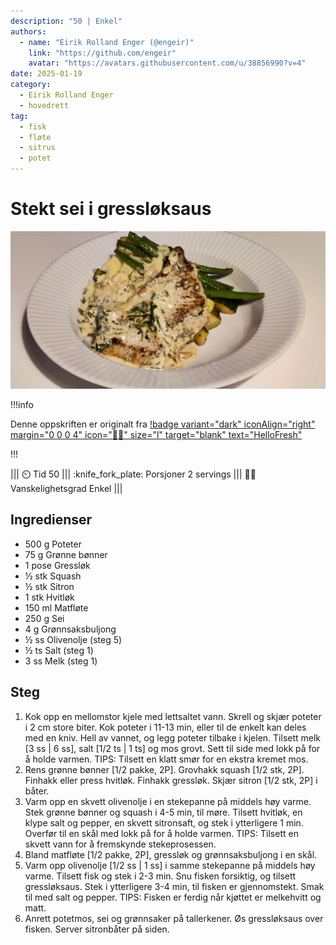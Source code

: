 ```yaml
---
description: "50 | Enkel"
authors:
  - name: "Eirik Rolland Enger (@engeir)"
    link: "https://github.com/engeir"
    avatar: "https://avatars.githubusercontent.com/u/38856990?v=4"
date: 2025-01-19
category:
  - Eirik Rolland Enger
  - hovedrett
tag:
  - fisk
  - fløte
  - sitrus
  - potet
---
```


# Stekt sei i gressløksaus

![](/static/stekt-sei-i-gressloksaus/stekt-sei-i-gressloksaus.webp)

!!!info

Denne oppskriften er originalt fra
[!badge variant="dark" iconAlign="right" margin="0 0 0 4" icon=":cook:" size="l" target="blank" text="HelloFresh"](https://www.hellofresh.no/recipes/stekt-sei-i-gressloksaus-64b4e92c66be97d461e9293e)

!!!

<!-- dprint-ignore-start -->
||| :timer_clock: Tid
50
||| :knife_fork_plate: Porsjoner
2 servings
||| :cook: Vanskelighetsgrad
Enkel
|||
<!-- dprint-ignore-end -->

## Ingredienser

- 500 g Poteter
- 75 g Grønne bønner
- 1 pose Gressløk
- ½ stk Squash
- ½ stk Sitron
- 1 stk Hvitløk
- 150 ml Matfløte
- 250 g Sei
- 4 g Grønnsaksbuljong
- ½ ss Olivenolje (steg 5)
- ½ ts Salt (steg 1)
- 3 ss Melk (steg 1)

## Steg

1. Kok opp en mellomstor kjele med lettsaltet vann. Skrell og skjær poteter i 2 cm store
   biter. Kok poteter i 11-13 min, eller til de enkelt kan deles med en kniv. Hell av
   vannet, og legg poteter tilbake i kjelen. Tilsett melk [3 ss | 6 ss], salt [1/2 ts |
   1 ts] og mos grovt. Sett til side med lokk på for å holde varmen. TIPS: Tilsett en
   klatt smør for en ekstra kremet mos.
2. Rens grønne bønner [1/2 pakke, 2P]. Grovhakk squash [1/2 stk, 2P]. Finhakk eller
   press hvitløk. Finhakk gressløk. Skjær sitron [1/2 stk, 2P] i båter.
3. Varm opp en skvett olivenolje i en stekepanne på middels høy varme. Stek grønne
   bønner og squash i 4-5 min, til møre. Tilsett hvitløk, en klype salt og pepper, en
   skvett sitronsaft, og stek i ytterligere 1 min. Overfør til en skål med lokk på for å
   holde varmen. TIPS: Tilsett en skvett vann for å fremskynde stekeprosessen.
4. Bland matfløte [1/2 pakke, 2P], gressløk og grønnsaksbuljong i en skål.
5. Varm opp olivenolje [1/2 ss | 1 ss] i samme stekepanne på middels høy varme. Tilsett
   fisk og stek i 2-3 min. Snu fisken forsiktig, og tilsett gressløksaus. Stek i
   ytterligere 3-4 min, til fisken er gjennomstekt. Smak til med salt og pepper. TIPS:
   Fisken er ferdig når kjøttet er melkehvitt og matt.
6. Anrett potetmos, sei og grønnsaker på tallerkener. Øs gressløksaus over fisken.
   Server sitronbåter på siden.

<script type="application/ld+json">
{
  "author": {
    "@type": "Person",
    "name": "HelloFresh",
    "url": "https://www.hellofresh.no/recipes/stekt-torsk-i-gressloksaus-628b5951890fcc7432e454b2"
  },
  "description": "Denne ukens fiskerett byr på mange herlige ingredienser. Vi lager en vidunderlig kremet gressløksaus med fløte, gressløk og buljong. Seien får lov til å putre i den smakfulle sausen, til den får perfekt konsistens. Hvitløksstekte grønne bønner og squash og potetmos passer perfekt til den fyldige gressløksausen.",
  "image": "https://img.hellofresh.com/f_auto,fl_lossy,h_640,q_auto,w_1200/hellofresh_s3/image/HF210610_R10_W30_SE_C12344192-1_KB_Main_low-267c21ee.jpg",
  "keywords": [
    "Under 650 kcal",
    "Hvetefri",
    "Proteinrik"
  ],
  "site_name": "HelloFresh",
  "@context": "https://schema.org",
  "@type": "Recipe",
  "recipeCategory": "",
  "cookTime": 25,
  "recipeCuisine": "Skandinavisk",
  "publisher": {
    "@type": "Organization",
    "name": "hellofresh.com"
  },
  "recipeIngredient": [
    "500 g Poteter",
    "75 g Grønne bønner",
    "1 pose Gressløk",
    "½ stk Squash",
    "½ stk Sitron",
    "1 stk Hvitløk",
    "150 ml Matfløte",
    "250 g Sei",
    "4 g Grønnsaksbuljong",
    "½ ss Olivenolje (steg 5)",
    "½ ts Salt (steg 1)",
    "3 ss Melk (steg 1)"
  ],
  "recipeInstructions": [
    {
      "@type": "HowToStep",
      "text": "Kok opp en mellomstor kjele med lettsaltet vann. Skrell og skjær poteter i 2 cm store biter. Kok poteter i 11-13 min, eller til de enkelt kan deles med en kniv. Hell av vannet, og legg poteter tilbake i kjelen. Tilsett melk [3 ss | 6 ss], salt [1/2 ts | 1 ts] og mos grovt. Sett til side med lokk på for å holde varmen. TIPS: Tilsett en klatt smør for en ekstra kremet mos."
    },
    {
      "@type": "HowToStep",
      "text": "Rens grønne bønner [1/2 pakke, 2P]. Grovhakk squash [1/2 stk, 2P]. Finhakk eller press hvitløk. Finhakk gressløk. Skjær sitron [1/2 stk, 2P] i båter."
    },
    {
      "@type": "HowToStep",
      "text": "Varm opp en skvett olivenolje i en stekepanne på middels høy varme. Stek grønne bønner og squash i 4-5 min, til møre. Tilsett hvitløk, en klype salt og pepper, en skvett sitronsaft, og stek i ytterligere 1 min. Overfør til en skål med lokk på for å holde varmen. TIPS: Tilsett en skvett vann for å fremskynde stekeprosessen."
    },
    {
      "@type": "HowToStep",
      "text": "Bland matfløte [1/2 pakke, 2P], gressløk og grønnsaksbuljong i en skål."
    },
    {
      "@type": "HowToStep",
      "text": "Varm opp olivenolje [1/2 ss | 1 ss] i samme stekepanne på middels høy varme. Tilsett fisk og stek i 2-3 min. Snu fisken forsiktig, og tilsett gressløksaus. Stek i ytterligere 3-4 min, til fisken er gjennomstekt. Smak til med salt og pepper. TIPS: Fisken er ferdig når kjøttet er melkehvitt og matt."
    },
    {
      "@type": "HowToStep",
      "text": "Anrett potetmos, sei og grønnsaker på tallerkener. Øs gressløksaus over fisken. Server sitronbåter på siden."
    }
  ],
  "inLanguage": "nb-NO",
  "nutrition": {
    "@type": "NutritionInformation",
    "calories": "509 kcal",
    "fatContent": "19.8 g",
    "saturatedFatContent": "9.8 g",
    "carbohydrateContent": "53.2 g",
    "sugarContent": "9.6 g",
    "proteinContent": "30.4 g",
    "sodiumContent": "408 mg",
    "servingSize": "599"
  },
  "prepTime": 25,
  "name": "Stekt sei i gressløksaus med potetemos og hvitløksstekte bønner",
  "totalTime": 50,
  "recipeYield": "2 servings",
  "pattern": "stekt-sei-i-gressloksaus-med-potetemos-og-hvitloksstekte-bonner"
}
</script>
